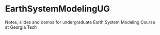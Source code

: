 # EarthSystemModelingUG
Notes, slides and demos for undergraduate Earth System Modeling Course at Georgia Tech
